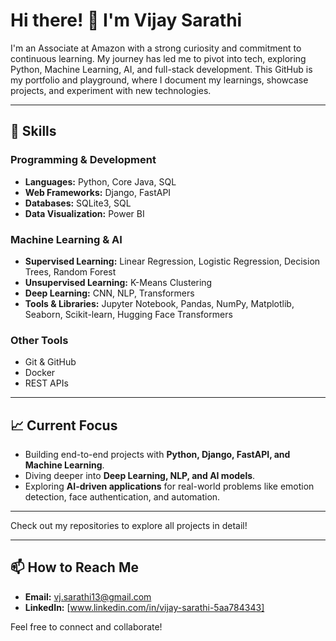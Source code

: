 # Hi there! 👋 I'm Vijay Sarathi

I'm an Associate at Amazon with a strong curiosity and commitment to continuous learning. My journey has led me to pivot into tech, exploring Python, Machine Learning, AI, and full-stack development. This GitHub is my portfolio and playground, where I document my learnings, showcase projects, and experiment with new technologies.

---

## 🚀 Skills

### Programming & Development
- **Languages:** Python, Core Java, SQL
- **Web Frameworks:** Django, FastAPI
- **Databases:** SQLite3, SQL
- **Data Visualization:** Power BI

### Machine Learning & AI
- **Supervised Learning:** Linear Regression, Logistic Regression, Decision Trees, Random Forest
- **Unsupervised Learning:** K-Means Clustering
- **Deep Learning:** CNN, NLP, Transformers
- **Tools & Libraries:** Jupyter Notebook, Pandas, NumPy, Matplotlib, Seaborn, Scikit-learn, Hugging Face Transformers

### Other Tools
- Git & GitHub
- Docker
- REST APIs

---

## 📈 Current Focus

- Building end-to-end projects with **Python, Django, FastAPI, and Machine Learning**.  
- Diving deeper into **Deep Learning, NLP, and AI models**.  
- Exploring **AI-driven applications** for real-world problems like emotion detection, face authentication, and automation.

---


Check out my repositories to explore all projects in detail!

---

## 📫 How to Reach Me

- **Email:** [vj.sarathi13@gmail.com](mailto:vj.sarathi13@gmail.com)  
- **LinkedIn:** [www.linkedin.com/in/vijay-sarathi-5aa784343] 

Feel free to connect and collaborate!
